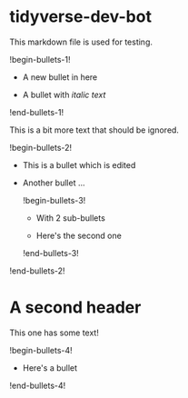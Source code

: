 # tidyverse-dev-bot

This markdown file is used for testing.

!begin-bullets-1!

-   A new bullet in here

-   A bullet with *italic text*

!end-bullets-1!

This is a bit more text that should be ignored.

!begin-bullets-2!

-   This is a bullet which is edited

-   Another bullet ...

    !begin-bullets-3!
    -   With 2 sub-bullets

    -   Here's the second one

    !end-bullets-3!

!end-bullets-2!

# A second header

This one has some text!

!begin-bullets-4!

-   Here's a bullet

!end-bullets-4!
